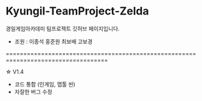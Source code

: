 # Kyungil-TeamProject-Zelda

경일게임아카데미 팀프로젝트 깃허브 페이지입니다.

* 조원 : 이종석 홍준원 최보배 고보경

===================================================================================

☆ V1.4

* 코드 통합 (인게임, 맵툴 씬)
* 자잘한 버그 수정
